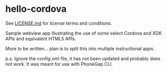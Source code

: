 # hello-cordova

See [LICENSE.md][] for license terms and conditions.

Sample webview app illustrating the use of some select Cordova and XDK
APIs and equivalent HTML5 APIs.

More to be written... plan is to split this into multiple instructional apps.

  [LICENSE.md]: LICENSE.md

p.s. Ignore the config.xml file, it has not been updated and probably does
not work. It was meant for use with PhoneGap CLI.
